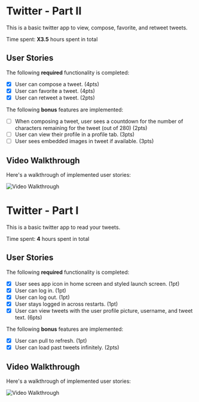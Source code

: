 
# Twitter - Part II

This is a basic twitter app to view, compose, favorite, and retweet tweets.

Time spent: **X3.5** hours spent in total

## User Stories

The following **required** functionality is completed:

- [x] User can compose a tweet. (4pts)
- [x] User can favorite a tweet. (4pts)
- [x] User can retweet a tweet. (2pts)

The following **bonus** features are implemented:

- [ ] When composing a tweet, user sees a countdown for the number of characters remaining for the tweet (out of 280) (2pts)
- [ ] User can view their profile in a profile tab. (3pts)
- [ ] User sees embedded images in tweet if available. (3pts)

## Video Walkthrough

Here's a walkthrough of implemented user stories:

<img src='https://media1.giphy.com/media/6uyOv0yAGWdfxqLIg6/giphy.gif?cid=790b7611c33d3ab3d83c4195ec5399023c9bd1f7fa7bb9ee&rid=giphy.gif&ct=g' title='Video Walkthrough' width='' alt='Video Walkthrough' />

# Twitter - Part I

This is a basic twitter app to read your tweets.

Time spent: **4** hours spent in total

## User Stories

The following **required** functionality is completed:

- [x] User sees app icon in home screen and styled launch screen. (1pt)
- [x] User can log in. (1pt)
- [x] User can log out. (1pt)
- [x] User stays logged in across restarts. (1pt)
- [x] User can view tweets with the user profile picture, username, and tweet text. (6pts)

The following **bonus** features are implemented:

- [x] User can pull to refresh. (1pt)
- [x] User can load past tweets infinitely. (2pts)

## Video Walkthrough

Here's a walkthrough of implemented user stories:

<img src='https://media2.giphy.com/media/INHJ3AgpA922pf3of4/giphy.gif?cid=790b76110bcad53740b9db803b2f88a5a0baf5ad2bade086&rid=giphy.gif&ct=g' title='Video Walkthrough' width='' alt='Video Walkthrough' />
